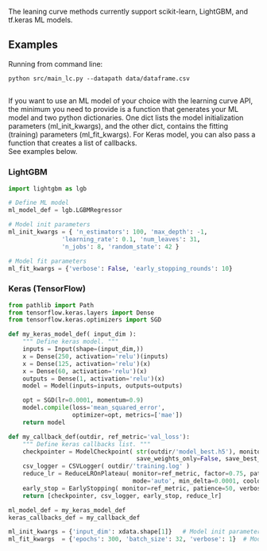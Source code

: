 The leaning curve methods currently support scikit-learn, LightGBM, and tf.keras ML models.

## Examples
Running from command line:
```
python src/main_lc.py --datapath data/dataframe.csv
```

## 
If you want to use an ML model of your choice with the learning curve API, the minimum you need to provide is a function that generates your ML model and two python dictionaries.
One dict lists the model initialization parameters (ml_init_kwargs), and the other dict, contains the fitting (training) parameters (ml_fit_kwargs). For Keras model, you can also pass a function that creates a list of callbacks.<br>
See examples below. <be>

### LightGBM
```python
import lightgbm as lgb

# Define ML model
ml_model_def = lgb.LGBMRegressor

# Model init parameters
ml_init_kwargs = { 'n_estimators': 100, 'max_depth': -1,
	     	   'learning_rate': 0.1, 'num_leaves': 31,
	     	   'n_jobs': 8, 'random_state': 42 }

# Model fit parameters
ml_fit_kwargs = {'verbose': False, 'early_stopping_rounds': 10}
```

### Keras (TensorFlow)
```python
from pathlib import Path
from tensorflow.keras.layers import Dense
from tensorflow.keras.optimizers import SGD

def my_keras_model_def( input_dim ):
    """ Define keras model. """
    inputs = Input(shape=(input_dim,))
    x = Dense(250, activation='relu')(inputs)
    x = Dense(125, activation='relu')(x)
    x = Dense(60, activation='relu')(x)
    outputs = Dense(1, activation='relu')(x)
    model = Model(inputs=inputs, outputs=outputs)

    opt = SGD(lr=0.0001, momentum=0.9)
    model.compile(loss='mean_squared_error',
                  optimizer=opt, metrics=['mae'])
    return model

def my_callback_def(outdir, ref_metric='val_loss'):
    """ Define keras callbacks list. """
    checkpointer = ModelCheckpoint( str(outdir/'model_best.h5'), monitor='val_loss', verbose=0,
                                    save_weights_only=False, save_best_only=True )
    csv_logger = CSVLogger( outdir/'training.log' )
    reduce_lr = ReduceLROnPlateau( monitor=ref_metric, factor=0.75, patience=25, verbose=1,
                                   mode='auto', min_delta=0.0001, cooldown=3, min_lr=0.000000001 )
    early_stop = EarlyStopping( monitor=ref_metric, patience=50, verbose=1, mode='auto' )
    return [checkpointer, csv_logger, early_stop, reduce_lr]

ml_model_def = my_keras_model_def
keras_callbacks_def = my_callback_def

ml_init_kwargs = {'input_dim': xdata.shape[1]}   # Model init parameters
ml_fit_kwargs  = {'epochs': 300, 'batch_size': 32, 'verbose': 1}  # Model fit parameters

```
